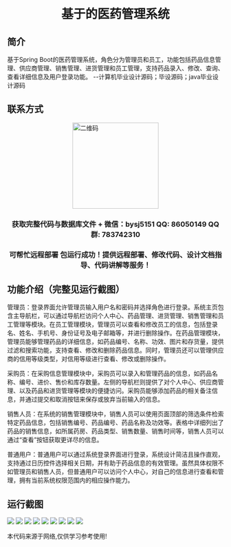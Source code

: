 <p><h1 align="center">基于的医药管理系统</h1></p>

## 简介
基于Spring Boot的医药管理系统，角色分为管理员和员工，功能包括药品信息管理、供应商管理、销售管理、进货管理和员工管理，支持药品录入、修改、查询、查看详细信息及用户登录功能。    --计算机毕业设计源码；毕设源码；java毕业设计源码


## 联系方式
<img src="https://bs-1329754181.cos.ap-shanghai.myqcloud.com/wx.jpg" alt="二维码" style="display: block; margin: 0 auto;" width="200px">
<p><h3 align="center">获取完整代码与数据库文件 + 微信：bysj5151 QQ: 86050149 QQ群: 783742310</h3></p>
<p><h3 align="center">可帮忙远程部署 包运行成功！提供远程部署、修改代码、设计文档指导、代码讲解等服务！</h3></p>

## 功能介绍（完整见运行截图）
管理员：登录界面允许管理员输入用户名和密码并选择角色进行登录。系统主页包含主导航栏，可以通过导航栏访问个人中心、药品管理、进货管理、销售管理和员工管理等模块。在员工管理模块，管理员可以查看和修改员工的信息，包括登录名、姓名、手机号、身份证号及电子邮箱等，并进行删除操作。在药品管理模块，管理员能够管理药品的详细信息，如药品编号、名称、功效、图片和存货量，提供过滤和搜索功能，支持查看、修改和删除药品信息。同时，管理员还可以管理供应商的信用等级类型，对信用等级进行查看、修改或删除操作。

采购员：在采购信息管理模块中，采购员可以录入和管理药品的信息，如药品名称、编号、进价、售价和库存数量。左侧的导航栏则提供了对个人中心、供应商管理、以及药品和进货管理等模块的便捷访问。采购员能够添加药品的相关备注信息，并通过提交和取消按钮来保存或放弃当前输入的信息。

销售人员：在系统的销售管理模块中，销售人员可以使用页面顶部的筛选条件检索特定药品信息，包括销售编号、药品编号、药品名称及功效等。表格中详细列出了药品的销售信息，如所属药房、药品类型、销售数量、销售时间等，销售人员可以通过“查看”按钮获取更详尽的信息。

普通用户：普通用户可以通过系统登录界面进行登录，系统设计简洁且操作直观，支持通过日历控件选择相关日期，并有助于药品信息的有效管理。虽然具体权限不如管理员和销售人员，但普通用户可以访问个人中心，对自己的信息进行查看和管理，拥有当前系统权限范围内的相应操作能力。


## 运行截图
![](https://bs-1329754181.cos.ap-shanghai.myqcloud.com/spring/MedicalManagementSystem/img/001.jpg)
![](https://bs-1329754181.cos.ap-shanghai.myqcloud.com/spring/MedicalManagementSystem/img/002.jpg)
![](https://bs-1329754181.cos.ap-shanghai.myqcloud.com/spring/MedicalManagementSystem/img/003.jpg)
![](https://bs-1329754181.cos.ap-shanghai.myqcloud.com/spring/MedicalManagementSystem/img/004.jpg)
![](https://bs-1329754181.cos.ap-shanghai.myqcloud.com/spring/MedicalManagementSystem/img/005.jpg)
![](https://bs-1329754181.cos.ap-shanghai.myqcloud.com/spring/MedicalManagementSystem/img/006.jpg)
![](https://bs-1329754181.cos.ap-shanghai.myqcloud.com/spring/MedicalManagementSystem/img/007.jpg)
![](https://bs-1329754181.cos.ap-shanghai.myqcloud.com/spring/MedicalManagementSystem/img/008.jpg)
![](https://bs-1329754181.cos.ap-shanghai.myqcloud.com/spring/MedicalManagementSystem/img/009.jpg)

<p>本代码来源于网络,仅供学习参考使用!</p>
